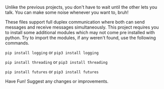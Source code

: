 Unlike the previous projects, you don't have to wait until the other lets you talk. You can make some noise whenever you want to, bruh!

These files support full duplex communication where both can send messages and receive messages simultaneously.
This project requires you to install some additional modules which may not come pre installed with python. Try to import the modules, if any weren't found, use the following commands.

`pip install logging` or `pip3 install logging`

`pip install threading` or `pip3 install threading`

`pip install futures` or `pip3 install futures`

Have Fun! Suggest any changes or improvements.
